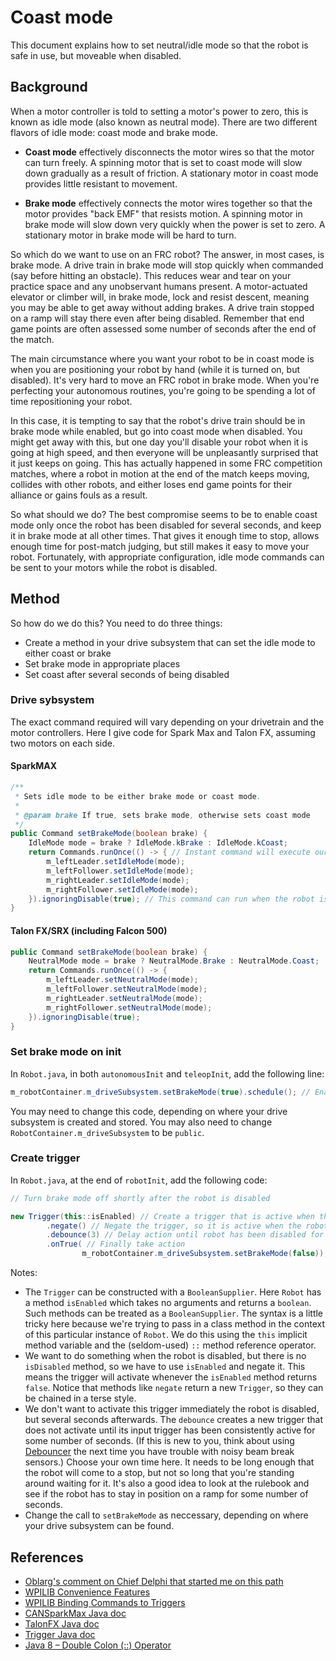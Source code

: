 # Coast mode

This document explains how to set neutral/idle mode so that the robot is safe in use,
but moveable when disabled.

## Background

When a motor controller is told to setting a motor's power to zero, this is known as idle mode (also known as neutral mode).  There are two different flavors of idle mode: coast mode and brake mode.

* **Coast mode** effectively disconnects the motor wires so that the motor can turn freely.  A spinning motor that is set to coast mode will slow down gradually as a result of friction.  A stationary motor in coast mode provides little resistant to movement.

* **Brake mode** effectively connects the motor wires together so that the motor provides "back EMF" that resists motion.  A spinning motor in brake mode will slow down very quickly when the power is set to zero.  A stationary motor in brake mode will be hard to turn.

So which do we want to use on an FRC robot?  The answer, in most cases, is brake mode.  A drive train in brake mode will stop quickly when commanded (say before hitting an obstacle).  This reduces wear and tear on your practice space and any unobservant humans present.  A motor-actuated elevator or climber will, in brake mode, lock and resist descent, meaning you may be able to get away without adding brakes.  A drive train stopped on a ramp will stay there even after being disabled.  Remember that end game points are often assessed some number of seconds after the end of the match.

The main circumstance where you want your robot to be in coast mode is when you are positioning your robot by hand (while it is turned on, but disabled).  It's very hard to move an FRC robot in brake mode.  When you're perfecting your autonomous routines, you're going to be spending a lot of time repositioning your robot.

In this case, it is tempting to say that the robot's drive train should be in brake mode while enabled, but go into coast mode when disabled.  You might get away with this, but one day you'll disable your robot when it is going at high speed, and then everyone will be unpleasantly surprised that it just keeps on going.  This has actually happened in some FRC competition matches, where a robot in motion at the end of the match keeps moving, collides with other robots, and either loses end game points for their alliance or gains fouls as a result.

So what should we do?  The best compromise seems to be to enable coast mode only once the robot has been disabled for several seconds, and keep it in brake mode at all other times.  That gives it enough time to stop, allows enough time for post-match judging, but still makes it easy to move your robot.  Fortunately, with appropriate configuration, idle mode commands can be sent to your motors while the robot is disabled.

## Method

So how do we do this?  You need to do three things:
* Create a method in your drive subsystem that can set the idle mode to either coast or brake
* Set brake mode in appropriate places
* Set coast after several seconds of being disabled

### Drive sybsystem

The exact command required will vary depending on your drivetrain and the motor controllers.  Here I give code for Spark Max and Talon FX, assuming two motors on each side.

#### SparkMAX

```java
/**
 * Sets idle mode to be either brake mode or coast mode.
 *
 * @param brake If true, sets brake mode, otherwise sets coast mode
 */
public Command setBrakeMode(boolean brake) {
    IdleMode mode = brake ? IdleMode.kBrake : IdleMode.kCoast;
    return Commands.runOnce(() -> { // Instant command will execute our "initialize" method and finish immediately
        m_leftLeader.setIdleMode(mode);
        m_leftFollower.setIdleMode(mode);
        m_rightLeader.setIdleMode(mode);
        m_rightFollower.setIdleMode(mode);
    }).ignoringDisable(true); // This command can run when the robot is disabled
}
```
#### Talon FX/SRX (including Falcon 500)
```java
public Command setBrakeMode(boolean brake) {
    NeutralMode mode = brake ? NeutralMode.Brake : NeutralMode.Coast;
    return Commands.runOnce(() -> {
        m_leftLeader.setNeutralMode(mode);
        m_leftFollower.setNeutralMode(mode);
        m_rightLeader.setNeutralMode(mode);
        m_rightFollower.setNeutralMode(mode);
    }).ignoringDisable(true);
}
```

### Set brake mode on init

In `Robot.java`, in both `autonomousInit` and `teleopInit`, add the following line:
```java
m_robotContainer.m_driveSubsystem.setBrakeMode(true).schedule(); // Enable brake mode
```

You may need to change this code, depending on where your drive subsystem is created and stored.  You may also need to change `RobotContainer.m_driveSubsystem` to be `public`.

### Create trigger

In `Robot.java`, at the end of `robotInit`, add the following code:

```java
// Turn brake mode off shortly after the robot is disabled

new Trigger(this::isEnabled) // Create a trigger that is active when the robot is enabled
        .negate() // Negate the trigger, so it is active when the robot is disabled
        .debounce(3) // Delay action until robot has been disabled for a certain time
        .onTrue( // Finally take action
                m_robotContainer.m_driveSubsystem.setBrakeMode(false)); // Enable coast mode in drive train
```

Notes:
* The `Trigger` can be constructed with a `BooleanSupplier`.  Here `Robot` has a method `isEnabled` which takes no arguments and returns a `boolean`.  Such methods can be treated as a `BooleanSupplier`.  The syntax is a little tricky here because we're trying to pass in a class method in the context of this particular instance of `Robot`.  We do this using the `this` implicit method variable and the (seldom-used) `::` method reference operator.
* We want to do something when the robot is disabled, but there is no `isDisabled` method, so we have to use `isEnabled` and negate it.  This means the trigger will activate whenever the `isEnabled` method returns `false`.  Notice that methods like `negate` return a new `Trigger`, so they can be chained in a terse style.
* We don't want to activate this trigger immediately the robot is disabled, but several seconds afterwards.  The `debounce` creates a new trigger that does not activate until its input trigger has been consistently active for some number of seconds.  (If this is new to you, think about using [Debouncer](https://first.wpi.edu/wpilib/allwpilib/docs/release/java/edu/wpi/first/math/filter/Debouncer.html#%3Cinit%3E(double)) the next time you have trouble with noisy beam break sensors.)
Choose your own time here.  It needs to be long enough that the robot will come to a stop, but not so long that you're standing around waiting for it.  It's also a good idea to look at the rulebook and see if the robot has to stay in position on a ramp for some number of seconds.
* Change the call to `setBrakeMode` as neccessary, depending on where your drive subsystem can be found.

## References
* [Oblarg's comment on Chief Delphi that started me on this path](https://www.chiefdelphi.com/t/making-carrying-loading-robots-onto-and-off-the-field-safer/413630/51?u=bovlb)
* [WPILIB Convenience Features](https://docs.wpilib.org/en/stable/docs/software/commandbased/convenience-features.html)
* [WPILIB Binding Commands to Triggers](https://docs.wpilib.org/en/stable/docs/software/commandbased/binding-commands-to-triggers.html)
* [CANSparkMax Java doc](https://codedocs.revrobotics.com/java/com/revrobotics/cansparkmax)
* [TalonFX Java doc](https://store.ctr-electronics.com/content/api/java/html/classcom_1_1ctre_1_1phoenix_1_1motorcontrol_1_1can_1_1_talon_f_x.html)
* [Trigger Java doc](https://first.wpi.edu/wpilib/allwpilib/docs/release/java/edu/wpi/first/wpilibj2/command/button/Trigger.html)
* [Java 8 – Double Colon (::) Operator](https://javabydeveloper.com/java-8-double-colon-operator/)
